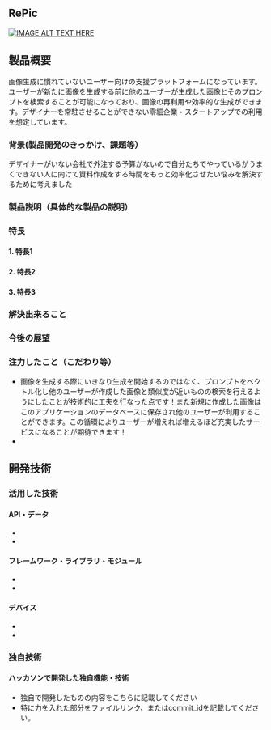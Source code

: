 ## RePic

[![IMAGE ALT TEXT HERE](https://jphacks.com/wp-content/uploads/2025/05/JPHACKS2025_ogp.jpg)](https://www.youtube.com/watch?v=lA9EluZugD8)

## 製品概要
画像生成に慣れていないユーザー向けの支援プラットフォームになっています。ユーザーが新たに画像を生成する前に他のユーザーが生成した画像とそのプロンプトを検索することが可能になっており、画像の再利用や効率的な生成ができます。デザイナーを常駐させることができない零細企業・スタートアップでの利用を想定しています。

### 背景(製品開発のきっかけ、課題等）
デザイナーがいない会社で外注する予算がないので自分たちでやっているがうまくできない人に向けて資料作成をする時間をもっと効率化させたい悩みを解決するために考えました

### 製品説明（具体的な製品の説明）

### 特長
#### 1. 特長1
#### 2. 特長2
#### 3. 特長3

### 解決出来ること
### 今後の展望
### 注力したこと（こだわり等）
* 画像を生成する際にいきなり生成を開始するのではなく、プロンプトをベクトル化し他のユーザーが作成した画像と類似度が近いものの検索を行えるようにしたことが技術的に工夫を行なった点です！また新規に作成した画像はこのアプリケーションのデータベースに保存され他のユーザーが利用することができます。この循環によりユーザーが増えれば増えるほど充実したサービスになることが期待できます！
* 

## 開発技術
### 活用した技術
#### API・データ
* 
* 

#### フレームワーク・ライブラリ・モジュール
* 
* 

#### デバイス
* 
* 

### 独自技術
#### ハッカソンで開発した独自機能・技術
* 独自で開発したものの内容をこちらに記載してください
* 特に力を入れた部分をファイルリンク、またはcommit_idを記載してください。
